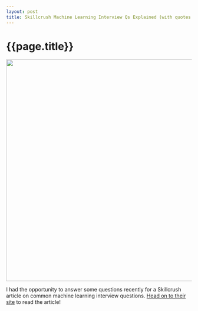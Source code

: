 ```yaml
---
layout: post
title: Skillcrush Machine Learning Interview Qs Explained (with quotes by yours truly)
---
```

{{page.title}}
================

<center><img src="https://i.imgur.com/PEuSsU1.png" width="600px"/></center>

I had the opportunity to answer some questions recently for a Skillcrush article on common machine learning interview questions. <a href="https://skillcrush.com/2019/10/17/machine-learning-interview-questions">Head on to their site</a> to read the article!
